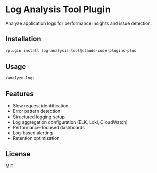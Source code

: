 # Log Analysis Tool Plugin

Analyze application logs for performance insights and issue detection.

## Installation

```bash
/plugin install log-analysis-tool@claude-code-plugins-plus
```

## Usage

```bash
/analyze-logs
```

## Features

- Slow request identification
- Error pattern detection
- Structured logging setup
- Log aggregation configuration (ELK, Loki, CloudWatch)
- Performance-focused dashboards
- Log-based alerting
- Retention optimization

## License

MIT
